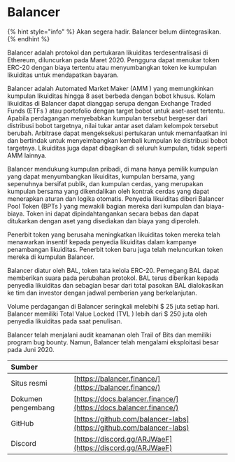 # Balancer

{% hint style="info" %}
Akan segera hadir. Balancer belum diintegrasikan.
{% endhint %}

Balancer adalah protokol dan pertukaran likuiditas terdesentralisasi di Ethereum, diluncurkan pada Maret 2020. Pengguna dapat menukar token ERC-20 dengan biaya tertentu atau menyumbangkan token ke kumpulan likuiditas untuk mendapatkan bayaran.

Balancer adalah Automated Market Maker  \(AMM \) yang memungkinkan kumpulan likuiditas hingga 8 aset berbeda dengan bobot khusus. Kolam likuiditas di Balancer dapat dianggap serupa dengan Exchange Traded Funds  \(ETFs \) atau portofolio dengan target bobot untuk aset-aset tertentu. Apabila perdagangan menyebabkan kumpulan tersebut bergeser dari distribusi bobot targetnya, nilai tukar antar aset dalam kelompok tersebut berubah. Arbitrase dapat mengeksekusi pertukaran untuk memanfaatkan ini dan bertindak untuk menyeimbangkan kembali kumpulan ke distribusi bobot targetnya. Likuiditas juga dapat dibagikan di seluruh kumpulan, tidak seperti AMM lainnya.

Balancer mendukung kumpulan pribadi, di mana hanya pemilik kumpulan yang dapat menyumbangkan likuiditas, kumpulan bersama, yang sepenuhnya bersifat publik, dan kumpulan cerdas, yang merupakan kumpulan bersama yang dikendalikan oleh kontrak cerdas yang dapat menerapkan aturan dan logika otomatis. Penyedia likuiditas diberi Balancer Pool Token  \(BPTs \) yang mewakili bagian mereka dari kumpulan dan biaya-biaya. Token ini dapat dipindahtangankan secara bebas dan dapat ditukarkan dengan aset yang disediakan dan biaya yang diperoleh.

Penerbit token yang berusaha meningkatkan likuiditas token mereka telah menawarkan insentif kepada penyedia likuiditas dalam kampanye penambangan likuiditas. Penerbit token baru juga telah meluncurkan token mereka di kumpulan Balancer.

Balancer diatur oleh BAL, token tata kelola ERC-20. Pemegang BAL dapat memberikan suara pada perubahan protokol. BAL terus diberikan kepada penyedia likuiditas dan sebagian besar dari total pasokan BAL dialokasikan ke tim dan investor dengan jadwal pemberian yang berkelanjutan.

Volume perdagangan di Balancer seringkali melebihi $ 25 juta setiap hari. Balancer memiliki Total Value Locked  \(TVL \) lebih dari $ 250 juta oleh penyedia likuiditas pada saat penulisan.

Balancer telah menjalani audit keamanan oleh Trail of Bits dan memiliki program bug bounty. Namun, Balancer telah mengalami eksploitasi besar pada Juni 2020.

| Sumber |  |
| :--- | :--- |
| Situs resmi | [https://balancer.finance/](https://balancer.finance/) |
| Dokumen pengembang | [https://docs.balancer.finance/](https://docs.balancer.finance/) |
| GitHub | [https://github.com/balancer-labs](https://github.com/balancer-labs) |
| Discord | [https://discord.gg/ARJWaeF](https://discord.gg/ARJWaeF) |

